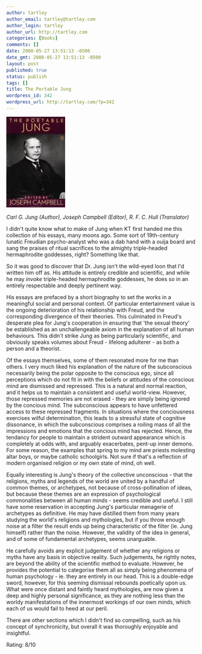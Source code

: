 ```yaml
---
author: tartley
author_email: tartley@tartley.com
author_login: tartley
author_url: http://tartley.com
categories: [Books]
comments: []
date: 2008-05-27 13:51:13 -0500
date_gmt: 2008-05-27 13:51:13 -0500
layout: post
published: true
status: publish
tags: []
title: The Portable Jung
wordpress_id: 342
wordpress_url: http://tartley.com/?p=342
---
```


[![](/assets/2008/05/portable-jung.jpg "The Portable Jung")](http://www.amazon.co.uk/Portable-Jung-Viking-Library/dp/0140150706)

*Carl G. Jung (Author), Joseph Campbell (Editor), R. F. C. Hull (Translator)*

I didn't quite know what to make of Jung when KT first handed me this
collection of his essays, many moons ago. Some sort of 19th-century
lunatic Freudian psycho-analyst who was a dab hand with a ouija board
and sang the praises of ritual sacrifices to the almighty triple-headed
hermaphrodite goddesses, right? Something like that.

So it was good to discover that Dr. Jung isn't the wild-eyed loon that
I'd written him off as. His attitude is entirely credible and
scientific, and while he may *invoke* triple-headed hermaphrodite
goddesses, he does so in an entirely respectable and deeply pertinent
way.

His essays are prefaced by a short biography to set the works in a
meaningful social and personal context. Of particular entertainment
value is the ongoing deterioration of his relationship with Freud, and
the corresponding divergence of their theories. This culminated in
Freud's desperate plea for Jung's cooperation in ensuring that 'the
sexual theory' be established as an unchallengeable axiom in the
explanation of all human behaviours. This didn't strike Jung as being
particularly scientific, and obviously speaks volumes about Freud -
lifelong adulterer - as both a person and a theorist.

Of the essays themselves, some of them resonated more for me than
others. I very much liked his explanation of the nature of the
subconscious necessarily being the polar opposite to the conscious ego,
since all perceptions which do not fit in with the beliefs or attitudes
of the conscious mind are dismissed and repressed. This is a natural and
normal reaction, and it helps us to maintain a consistent and useful
world-view. However, those repressed memories are not erased - they are
simply being ignored by the concious mind. The subconscious appears to
have unfettered access to these repressed fragments. In situations where
the conciousness exercises wilful determination, this leads to a
stressful state of cognitive dissonance, in which the subconscious
comprises a roiling mass of all the impressions and emotions that the
concious mind has rejected. Hence, the tendancy for people to maintain a
strident outward appearance which is completely at odds with, and
arguably exacerbates, pent-up inner demons. For some reason, the
examples that spring to my mind are priests molesting altar boys, or
maybe catholic schoolgirls. Not sure if that's a reflection of modern
organised religion or my own state of mind, oh well.

Equally interesting is Jung's theory of the collective unconscious -
that the religions, myths and legends of the world are united by a
handful of common themes, or archetypes, not because of
cross-pollination of ideas, but because these themes are an expression
of psychological commonalities between all human minds - seems credible
and useful. I still have some reservation in accepting Jung's particular
menagerie of archetypes as definitive. He may have distilled them from
many years studying the world's religions and mythologies, but if you
throw enough noise at a filter the result ends up being characteristic
of the filter (ie. Jung himself) rather than the noise. However, the
validity of the idea in general, and of some of fundamental archetypes,
seems unarguable.

He carefully avoids any explicit judgement of whether any religions or
myths have any basis in objective reality. Such judgements, he rightly
notes, are beyond the ability of the scientific method to evaluate.
However, he provides the potential to categorise them all as simply
being phenomena of human psychology - ie. they are entirely in our head.
This is a double-edge sword, however, for this seeming dismissal
rebounds poetically upon us. What were once distant and faintly heard
mythologies, are now given a deep and highly personal significance, as
they are nothing less than the worldy manifestations of the innermost
workings of our own minds, which each of us would fail to heed at our
peril.

There are other sections which I didn't find so compelling, such as his
concept of synchronicity, but overall it was thoroughly enjoyable and
insightful.

Rating: 8/10
